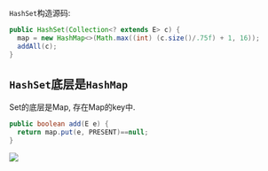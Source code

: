 `HashSet`构造源码:

```java
public HashSet(Collection<? extends E> c) {
  map = new HashMap<>(Math.max((int) (c.size()/.75f) + 1, 16));
  addAll(c);
}
```

## `HashSet`底层是`HashMap`

Set的底层是Map, 存在Map的key中.

```java
public boolean add(E e) {
  return map.put(e, PRESENT)==null;
}
```



![](https://pic.superbed.cn/item/5dfefd8b76085c3289266076.jpg)

